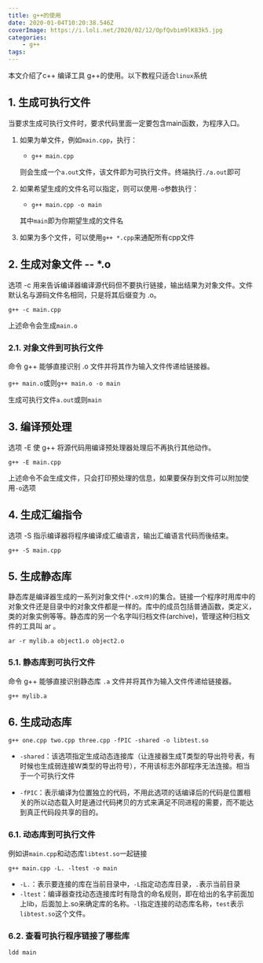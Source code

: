 ```yaml
---
title: g++的使用
date: 2020-01-04T10:20:38.546Z
coverImage: https://i.loli.net/2020/02/12/OpfQvbim9lK83k5.jpg
categories: 
    - g++
tags: 
---
```


<!-- toc -->
本文介绍了c++ 编译工具 g++的使用。以下教程只适合`linux`系统
<!-- more -->

## 1. 生成可执行文件

当要求生成可执行文件时，要求代码里面一定要包含main函数，为程序入口。

1. 如果为单文件，例如`main.cpp`，执行：
    - `g++ main.cpp`

    则会生成一个`a.out`文件，该文件即为可执行文件。终端执行`./a.out`即可

2. 如果希望生成的文件名可以指定，则可以使用`-o`参数执行：
    - `g++ main.cpp -o main`

    其中`main`即为你期望生成的文件名

3. 如果为多个文件，可以使用`g++ *.cpp`来通配所有cpp文件

## 2. 生成对象文件 -- *.o

选项 -c 用来告诉编译器编译源代码但不要执行链接，输出结果为对象文件。文件默认名与源码文件名相同，只是将其后缀变为 .o。

`g++ -c main.cpp`

上述命令会生成`main.o`

### 2.1. 对象文件到可执行文件

命令 g++ 能够直接识别 .o 文件并将其作为输入文件传递给链接器。

`g++ main.o`或则`g++ main.o -o main`

生成可执行文件`a.out`或则`main`

## 3. 编译预处理

选项 -E 使 g++ 将源代码用编译预处理器处理后不再执行其他动作。

`g++ -E main.cpp`

上述命令不会生成文件，只会打印预处理的信息，如果要保存到文件可以附加使用`-o`选项

## 4. 生成汇编指令

选项 -S 指示编译器将程序编译成汇编语言，输出汇编语言代码而後结束。

`g++ -S main.cpp`

## 5. 生成静态库

静态库是编译器生成的一系列对象文件(`*.o文件`)的集合。链接一个程序时用库中的对象文件还是目录中的对象文件都是一样的。库中的成员包括普通函数，类定义，类的对象实例等等。静态库的另一个名字叫归档文件(archive)，管理这种归档文件的工具叫 ar 。

`ar -r mylib.a object1.o object2.o`

### 5.1. 静态库到可执行文件

命令 g++ 能够直接识别静态库 `.a` 文件并将其作为输入文件传递给链接器。

`g++ mylib.a`

## 6. 生成动态库

`g++ one.cpp two.cpp three.cpp -fPIC -shared -o libtest.so`

- `-shared`：该选项指定生成动态连接库（让连接器生成T类型的导出符号表，有时候也生成弱连接W类型的导出符号），不用该标志外部程序无法连接。相当于一个可执行文件

- `-fPIC`：表示编译为位置独立的代码，不用此选项的话编译后的代码是位置相关的所以动态载入时是通过代码拷贝的方式来满足不同进程的需要，而不能达到真正代码段共享的目的。

### 6.1. 动态库到可执行文件

例如讲`main.cpp`和动态库`libtest.so`一起链接

`g++ main.cpp -L. -ltest -o main`

- `-L.`：表示要连接的库在当前目录中，`-L`指定动态库目录，`.`表示当前目录
- `-ltest`：编译器查找动态连接库时有隐含的命名规则，即在给出的名字前面加上lib，后面加上.so来确定库的名称。`-l`指定连接的动态库名称，`test`表示`libtest.so`这个文件。

### 6.2. 查看可执行程序链接了哪些库

`ldd main`


